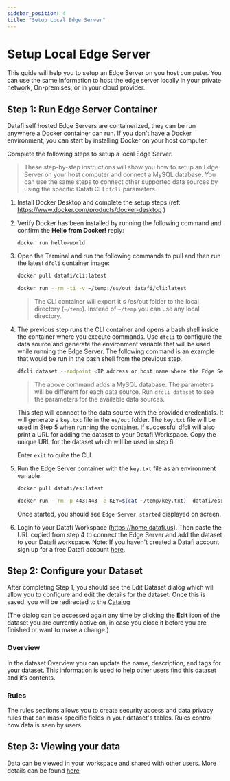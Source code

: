 ```yaml
---
sidebar_position: 4
title: "Setup Local Edge Server"
---
```


# Setup Local Edge Server

This guide will help you to setup an Edge Server on you host computer. You can use the same information to host the edge server locally in your private network, On-premises, or in your cloud provider.

## Step 1: Run Edge Server Container

Datafi self hosted Edge Servers are containerized, they can be run anywhere a Docker container can run. If you don't have a Docker environment, you can start by installing Docker on your host computer.

Complete the following steps to setup a local Edge Server.

> These step-by-step instructions will show you how to setup an Edge Server on your host computer and connect a MySQL database. You can use the same steps to connect other supported data sources by using the specific Datafi CLI `dfcli` parameters.

1. Install Docker Desktop and complete the setup steps (ref: <a href="https://www.docker.com/products/docker-desktop" target="_blank">https://www.docker.com/products/docker-desktop</a> )
2. Verify Docker has been installed by running the following command and confirm the **Hello from Docker!** reply:
   ```
   docker run hello-world
   ```
3. Open the Terminal and run the following commands to pull and then run the latest `dfcli` container image:

   ```bash
   docker pull datafi/cli:latest
   ```
   ```bash
   docker run --rm -ti -v ~/temp:/es/out datafi/cli:latest
   ```

   > The CLI container will export it's /es/out folder to the local directory (`~/temp`). Instead of `~/temp` you can use any local directory.

4. The previous step runs the CLI container and opens a bash shell inside the container where you execute commands. Use `dfcli` to configure the data source and generate the environment variable that will be used while running the Edge Server. The following command is an example that would be run in the bash shell from the previous step.

   ```bash
   dfcli dataset --endpoint <IP address or host name where the Edge Server will run> --type mysql --name <name of your dataset> --pointOfContact <your email address>  --address <IPP address of host name of your mysql server> --dbname <database name>  --username <database user> --password <user password> add
   ```

   > The above command adds a MySQL database. The parameters will be different for each data source. Run `dfcli dataset` to see the parameters for the available data sources.

   This step will connect to the data source with the provided credentials. It will generate a `key.txt` file in the `es/out` folder. The `key.txt` file will be used in Step 5 when running the container. If successful dfcli will also print a URL for adding the dataset to your Datafi Workspace.  Copy the unique URL for the dataset which will be used in step 6.

    Enter `exit` to quite the CLI.

5. Run the Edge Server container with the `key.txt` file as an environment variable.

   ```sh
   docker pull datafi/es:latest
   ```
   ```sh
   docker run --rm -p 443:443 -e KEY=$(cat ~/temp/key.txt)  datafi/es:latest
   ```

   Once started, you should see `Edge Server started` displayed on screen.

6. Login to your Datafi Workspace (https://home.datafi.us).  Then paste the URL copied from step 4 to connect the Edge Server and add the dataset to your Datafi workspace. Note: If you haven't created a Datafi account sign up for a free Datafi account [here](https://home.datafi.us/register).

## Step 2: Configure your Dataset

After completing Step 1, you should see the Edit Dataset dialog which will allow you to configure and edit the details for the dataset. Once this is saved, you will be redirected to the [Catalog](https://home.datafi.us/catalog)

(The dialog can be accessed again any time by clicking the **Edit** icon of the dataset you are currently active on, in case you close it before you are finished or want to make a change.)

### Overview

In the dataset Overview you can update the name, description, and tags for your dataset. This information is used to help other users find this dataset and it’s contents.

### Rules

The rules sections allows you to create security access and data privacy rules that can mask specific fields in your dataset's tables. Rules control how data is seen by users. 

## Step 3: Viewing your data

Data can be viewed in your workspace and shared with other users. More details can be found [here](../2.quick-start/3.viewing-your-data.md)
